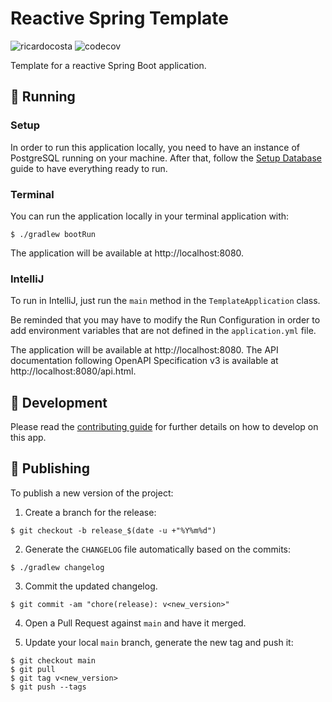 <h1>Reactive Spring Template</h1>

![ricardocosta](https://circleci.com/gh/ricardocosta/reactive-spring-template.svg?style=shield)
![codecov](https://codecov.io/gh/ricardocosta/reactive-spring-template/branch/main/graph/badge.svg?token=ON5465MRXB)

Template for a reactive Spring Boot application.

## 🔌 Running

### Setup

In order to run this application locally, you need to have an instance of PostgreSQL running on your machine. After
that, follow the [Setup Database](./docs/setup-database.md) guide to have everything ready to run.

### Terminal

You can run the application locally in your terminal application with:

```
$ ./gradlew bootRun
```

The application will be available at http://localhost:8080.

### IntelliJ

To run in IntelliJ, just run the `main` method in the `TemplateApplication` class.

Be reminded that you may have to modify the Run Configuration in order to add environment variables that are not defined
in the `application.yml` file.

The application will be available at http://localhost:8080. The API documentation following OpenAPI Specification v3 is
available at http://localhost:8080/api.html.

## 🧰 Development

Please read the [contributing guide](./CONTRIBUTING.md) for further details on how to develop on this app.

## 🚀 Publishing

To publish a new version of the project:

1. Create a branch for the release:

```
$ git checkout -b release_$(date -u +"%Y%m%d")
```

2. Generate the `CHANGELOG` file automatically based on the commits:

```
$ ./gradlew changelog
```

3. Commit the updated changelog.

```
$ git commit -am "chore(release): v<new_version>"
```

4. Open a Pull Request against `main` and have it merged.

5. Update your local `main` branch, generate the new tag and push it:

```
$ git checkout main
$ git pull
$ git tag v<new_version>
$ git push --tags
```
